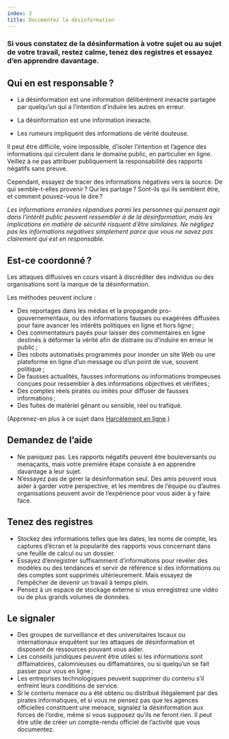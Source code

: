 ```yaml
---
index: 3
title: Documentez la désinformation
---
```

### Si vous constatez de la désinformation à votre sujet ou au sujet de votre travail, restez calme, tenez des registres et essayez d’en apprendre davantage.

## Qui en est responsable ?

* La désinformation est une information délibérément inexacte partagée par quelqu’un qui a l’intention d’induire les autres en erreur.

* La désinformation est une information inexacte.

* Les rumeurs impliquent des informations de vérité douteuse.

Il peut être difficile, voire impossible, d’isoler l’intention et l’agence des informations qui circulent dans le domaine public, en particulier en ligne. Veillez à ne pas attribuer publiquement la responsabilité des rapports négatifs sans preuve.

Cependant, essayez de tracer des informations négatives vers la source. De qui semble-t-elles provenir ? Qui les partage ? Sont-ils qui ils semblent être, et comment pouvez-vous le dire ?

*Les informations erronées répandues parmi les personnes qui pensent agir dans l’intérêt public peuvent ressembler à de la désinformation, mais les implications en matière de sécurité risquent d’être similaires. Ne négligez pas les informations négatives simplement parce que vous ne savez pas clairement qui est en responsable.*

## Est-ce coordonné ?

Les attaques diffusives en cours visant à discréditer des individus ou des organisations sont la marque de la désinformation.

Les méthodes peuvent inclure :

* Des reportages dans les médias et la propagande pro-gouvernementaux, ou des informations fausses ou exagérées diffusées pour faire avancer les intérêts politiques en ligne et hors ligne ;
* Des commentateurs payés pour laisser des commentaires en ligne destinés à déformer la vérité afin de distraire ou d’induire en erreur le public ;
* Des robots automatisés programmés pour inonder un site Web ou une plateforme en ligne d’un message ou d’un point de vue, souvent politique ;
* De fausses actualités, fausses informations ou informations trompeuses conçues pour ressembler à des informations objectives et vérifiées ;
* Des comptes réels piratés ou imités pour diffuser de fausses informations ;
* Des fuites de matériel gênant ou sensible, réel ou trafiqué.

(Apprenez-en plus à ce sujet dans [Harcèlement en ligne](umbrella://communications/online-abuse).)

## Demandez de l’aide

* Ne paniquez pas. Les rapports négatifs peuvent être bouleversants ou menaçants, mais votre première étape consiste à en apprendre davantage à leur sujet.
* N’essayez pas de gérer la désinformation seul. Des amis peuvent vous aider à garder votre perspective, et les membres de l’équipe ou d’autres organisations peuvent avoir de l’expérience pour vous aider à y faire face.

## Tenez des registres

* Stockez des informations telles que les dates, les noms de compte, les captures d’écran et la popularité des rapports vous concernant dans une feuille de calcul ou un dossier.
* Essayez d’enregistrer suffisamment d’informations pour révéler des modèles ou des tendances et servir de référence si des informations ou des comptes sont supprimés ultérieurement. Mais essayez de l’empêcher de devenir un travail à temps plein.
* Pensez à un espace de stockage externe si vous enregistrez une vidéo ou de plus grands volumes de données.

## Le signaler

* Des groupes de surveillance et des universitaires locaux ou internationaux enquêtent sur les attaques de désinformation et disposent de ressources pouvant vous aider.
* Les conseils juridiques peuvent être utiles si les informations sont diffamatoires, calomnieuses ou diffamatoires, ou si quelqu’un se fait passer pour vous en ligne ;
* Les entreprises technologiques peuvent supprimer du contenu s’il enfreint leurs conditions de service.
* Si le contenu menace ou a été obtenu ou distribué illégalement par des pirates informatiques, et si vous ne pensez pas que les agences officielles constituent une menace, signalez la désinformation aux forces de l’ordre, même si vous supposez qu’ils ne feront rien. Il peut être utile de créer un compte-rendu officiel de l’activité que vous documentez.